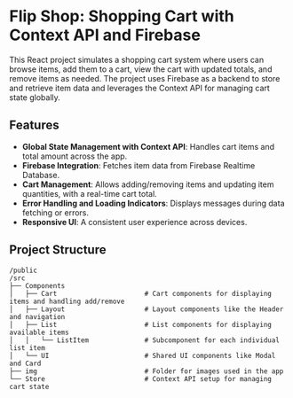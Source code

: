 # Flip Shop: Shopping Cart with Context API and Firebase

This React project simulates a shopping cart system where users can browse items, add them to a cart, view the cart with updated totals, and remove items as needed. The project uses Firebase as a backend to store and retrieve item data and leverages the Context API for managing cart state globally.

## Features

- **Global State Management with Context API**: Handles cart items and total amount across the app.
- **Firebase Integration**: Fetches item data from Firebase Realtime Database.
- **Cart Management**: Allows adding/removing items and updating item quantities, with a real-time cart total.
- **Error Handling and Loading Indicators**: Displays messages during data fetching or errors.
- **Responsive UI**: A consistent user experience across devices.

## Project Structure

```plaintext
/public
/src
├── Components
│   ├── Cart                      # Cart components for displaying items and handling add/remove
│   ├── Layout                    # Layout components like the Header and navigation
│   ├── List                      # List components for displaying available items
│   │   └── ListItem              # Subcomponent for each individual list item
│   └── UI                        # Shared UI components like Modal and Card
├── img                           # Folder for images used in the app
└── Store                         # Context API setup for managing cart state

